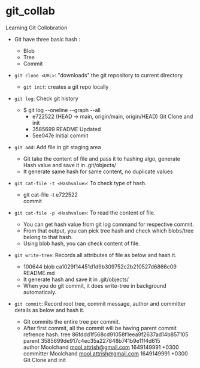 # git_collab
Learning Git Collobration
- Git have three basic hash :
  - Blob
  - Tree
  - Commit

- `git clone <URL>`: "downloads" the git repository to current directory
    - `git init`: creates a git repo locally

- `git log`: Check git history
   -  $ git log --oneline --graph --all
      * e722522 (HEAD -> main, origin/main, origin/HEAD) Git Clone and init
      * 3585699 README Updated
      * 5ee047e Initial commit

- `git add`: Add file in git staging area
   - Git take the content of file and pass it to hashing algo, generate Hash value and save it in .git/objects/
   - It generate same hash for same content, no duplicate values

- `git cat-file -t <Hashvalue>`: To check type of hash.
   - git cat-file -t e722522\
     commit

- `git cat-file -p <Hashvalue>`: To read the content of file.
   - You can get hash value from git log command for respective commit.
   - From that output, you can pick tree hash and check which blobs/tree belong to that hash.
   - Using blob hash, you can check content of file.

- `git write-tree`: Records all attributes of file as below and hash it.
   - 100644 blob ca1029f14451d1d9b309752c2b210527d6866c09    README.md 
   - It generate hash and save it in .git/objects/
   - When you do git commit, it does write-tree in background automaticaly.

- `git commit`: Record root tree, commit message, author and committer details as below and hash it.
   - Git commits the entire tree per commit.
   - After first commit, all the commit will be having parent commit refrence hash. 
       tree 86fddd1f568cd91058f1eea9f2637ad14b857105\
       parent 3585699de917c4ec35a227848b741b9e11f4d615\
       author Moolchand <mool.attrish@gmail.com> 1649149991 +0300\
       committer Moolchand <mool.attrish@gmail.com> 1649149991 +0300\
       Git Clone and init 
